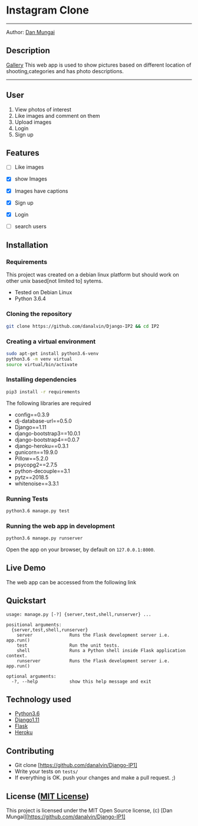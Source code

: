 Instagram Clone
===================

- - - -
Author: [Dan Mungai](https://github.com/danalvin)
## Description
[Gallery](https://github.com/danalvin/Django-IP1) This web app is used to show pictures based on different location of shooting,categories and has photo descriptions. 

------------------------------------------------------------------------

## User 

1. View photos of interest
2. Like images and comment on them
3. Upload images
4. Login 
5. Sign up

## Features

+ [ ] Like images
+ [x] show Images
+ [x] Images have captions
+ [x] Sign up
+ [x] Login
+ [ ] search users



## Installation

### Requirements
This project was created on a debian linux platform but should work on other unix based[not limited to] sytems.
* Tested on Debian Linux
* Python 3.6.4

### Cloning the repository
```bash
git clone https://github.com/danalvin/Django-IP2 && cd IP2
```

### Creating a virtual environment
```bash
sudo apt-get install python3.6-venv
python3.6 -m venv virtual
source virtual/bin/activate
```

### Installing dependencies
```bash
pip3 install -r requirements
```
The following libraries are required
+ config==0.3.9
+ dj-database-url==0.5.0
+ Django==1.11
+ django-bootstrap3==10.0.1
+ django-bootstrap4==0.0.7
+ django-heroku==0.3.1
+ gunicorn==19.9.0
+ Pillow==5.2.0
+ psycopg2==2.7.5
+ python-decouple==3.1
+ pytz==2018.5
+ whitenoise==3.3.1


### Running Tests
```bash
python3.6 manage.py test
```

### Running the web app in development
```bash
python3.6 manage.py runserver
```
Open the app on your browser, by default on `127.0.0.1:8000`.

## Live Demo

The web app can be accessed from the following link


## Quickstart

```
usage: manage.py [-?] {server,test,shell,runserver} ...

positional arguments:
  {server,test,shell,runserver}
    server              Runs the Flask development server i.e. app.run()
    test                Run the unit tests.
    shell               Runs a Python shell inside Flask application context.
    runserver           Runs the Flask development server i.e. app.run()

optional arguments:
  -?, --help            show this help message and exit
```

## Technology used

* [Python3.6](https://www.python.org/)
* [Django1.11](https://www.djangoproject.com/)
* [Flask](http://flask.pocoo.org/)
* [Heroku](https://heroku.com)

## Contributing

- Git clone [https://github.com/danalvin/Django-IP1]
- Write your tests on `tests/`
- If everything is OK. push your changes and make a pull request. ;)

## License ([MIT License](http://choosealicense.com/licenses/mit/))

This project is licensed under the MIT Open Source license, (c) [Dan Mungai][https://github.com/danalvin/Django-IP1]